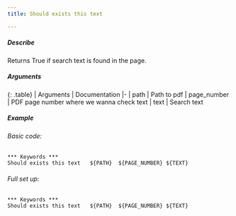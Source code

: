 ```yaml
---
title: Should exists this text

---
```

##### Describe
Returns True if search text is found in the page.

##### Arguments

<div class="table-responsive">

{: .table}
| Arguments | Documentation
|-
| path | Path to pdf
| page_number | PDF page number where we wanna check text
| text | Search text

</div>

##### Example

###### Basic code:
```robotframework
*** Keywords ***
Should exists this text   ${PATH}  ${PAGE_NUMBER} ${TEXT}
```

###### Full set up:
```robotframework
*** Keywords ***
Should exists this text   ${PATH}  ${PAGE_NUMBER} ${TEXT}
```
